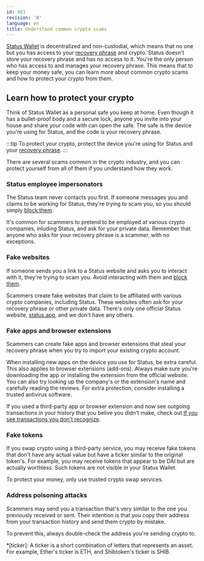 ```yaml
---
id: 483
revision: '0'
language: en
title: Understand common crypto scams
---
```


[Status Wallet](./status-wallet-your-quick-start-guide.md) is decentralized and non-custodial, which means that no one but you has access to your [recovery phrase](../your-profile-and-preferences/understand-your-status-keys-and-recovery-phrase.md) and crypto. Status doesn't store your recovery phrase and has no access to it. You're the only person who has access to and manages your recovery phrase. This means that to keep your money safe, you can learn more about common crypto scams and how to protect your crypto from them.

## Learn how to protect your crypto

Think of Status Wallet as a personal safe you keep at home. Even though it has a bullet-proof body and a secure lock, anyone you invite into your house and share your code with can open the safe. The safe is the device you're using for Status, and the code is your recovery phrase.

:::tip
To protect your crypto, protect the device you're using for Status and your [recovery phrase](../your-profile-and-preferences/understand-your-status-keys-and-recovery-phrase.md).
:::

There are several scams common in the crypto industry, and you can protect yourself from all of them if you understand how they work.

### Status employee impersonators

The Status team never contacts you first. If someone messages you and claims to be working for Status, they're trying to scam you, so you should simply [block them](../your-profile-and-preferences/block-or-unblock-someone-in-status.md).

It's common for scammers to pretend to be employed at various crypto companies, inluding Status, and ask for your private data. Remember that anyone who asks for your recovery phrase is a scammer, with no exceptions.

### Fake websites

If someone sends you a link to a Status website and asks you to interact with it, they're trying to scam you. Avoid interacting with them and [block them](../your-profile-and-preferences/block-or-unblock-someone-in-status.md).

Scammers create fake websites that claim to be affiliated with various crypto companies, including Status. These websites often ask for your recovery phrase or other private data. There's only one official Status website, [status.app](https://status.im), and we don't have any others.

### Fake apps and browser extensions

Scammers can create fake apps and browser extensions that steal your recovery phrase when you try to import your existing crypto account.

When installing new apps on the device you use for Status, be extra careful. This also applies to browser extensions (add-ons). Always make sure you're downloading the app or installing the extension from the official website. You can also try looking up the company's or the extension's name and carefully reading the reviews. For extra protection, consider installing a trusted antivirus software.

If you used a third-party app or browser extension and now see outgoing transactions in your history that you belive you didn't make, check out [If you see transactions you don't recognize](./handle-transactions-you-don-t-recognize.md).

### Fake tokens

If you swap crypto using a third-party service, you may receive fake tokens that don't have any actual value but have a ticker similar to the original token's. For example, you may receive tokens that appear to be DAI but are actually worthless. Such tokens are not visible in your Status Wallet.

To protect your money, only use trusted crypto swap services.

### Address poisoning attacks

Scammers may send you a transaction that's very similar to the one you previously received or sent. Their intention is that you copy their address from your transaction history and send them crypto by mistake.

To prevent this, always double-check the address you're sending crypto to.

\*[ticker]: A ticker is a short combination of letters that represents an asset. For example, Ether's ticker is ETH, and Shibtoken's ticker is SHIB.
